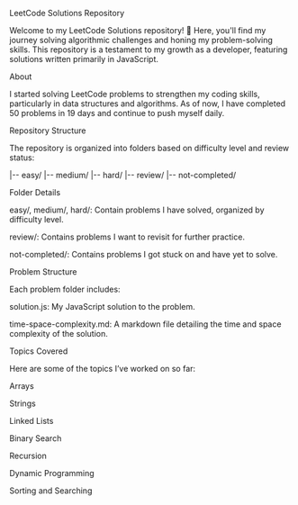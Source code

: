 LeetCode Solutions Repository

Welcome to my LeetCode Solutions repository! 🚀 Here, you'll find my journey solving algorithmic challenges and honing my problem-solving skills. This repository is a testament to my growth as a developer, featuring solutions written primarily in JavaScript.

About

I started solving LeetCode problems to strengthen my coding skills, particularly in data structures and algorithms. As of now, I have completed 50 problems in 19 days and continue to push myself daily.

Repository Structure

The repository is organized into folders based on difficulty level and review status:

|-- easy/
|-- medium/
|-- hard/
|-- review/
|-- not-completed/

Folder Details

easy/, medium/, hard/: Contain problems I have solved, organized by difficulty level.

review/: Contains problems I want to revisit for further practice.

not-completed/: Contains problems I got stuck on and have yet to solve.

Problem Structure

Each problem folder includes:

solution.js: My JavaScript solution to the problem.

time-space-complexity.md: A markdown file detailing the time and space complexity of the solution.

Topics Covered

Here are some of the topics I’ve worked on so far:

Arrays

Strings

Linked Lists

Binary Search

Recursion

Dynamic Programming

Sorting and Searching
